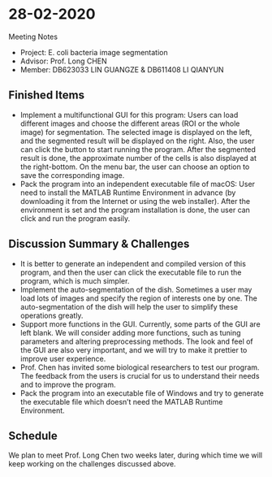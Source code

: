 # 28-02-2020 
Meeting Notes
* Project: E. coli bacteria image segmentation
* Advisor: Prof. Long CHEN
* Member: DB623033 LIN GUANGZE & DB611408 LI QIANYUN

## Finished Items
* Implement a multifunctional GUI for this program: Users can load different images and choose the different areas (ROI or the whole image) for segmentation. The selected image is displayed on the left, and the segmented result will be displayed on the right. Also, the user can click the button to start running the program. After the segmented result is done, the approximate number of the cells is also displayed at the right-bottom. On the menu bar, the user can choose an option to save the corresponding image.
* Pack the program into an independent executable file of macOS: User need to install the MATLAB Runtime Environment in advance (by downloading it from the Internet or using the web installer). After the environment is set and the program installation is done, the user can click and run the program easily.

## Discussion Summary & Challenges
* It is better to generate an independent and compiled version of this program, and then the user can click the executable file to run the program, which is much simpler.
* Implement the auto-segmentation of the dish. Sometimes a user may load lots of images and specify the region of interests one by one. The auto-segmentation of the dish will help the user to simplify these operations greatly.
* Support more functions in the GUI. Currently, some parts of the GUI are left blank. We will consider adding more functions, such as tuning parameters and altering preprocessing methods. The look and feel of the GUI are also very important, and we will try to make it prettier to improve user experience.
* Prof. Chen has invited some biological researchers to test our program. The feedback from the users is crucial for us to understand their needs and to improve the program.
* Pack the program into an executable file of Windows and try to generate the executable file which doesn’t need the MATLAB Runtime Environment.

## Schedule
We plan to meet Prof. Long Chen two weeks later, during which time we will keep working on the challenges discussed above.
